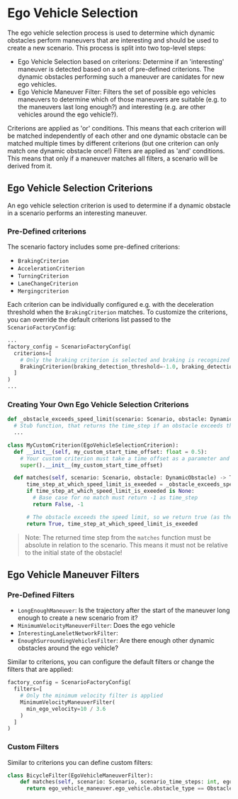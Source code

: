 # Ego Vehicle Selection

The ego vehicle selection process is used to determine which dynamic obstacles perform maneuvers that are interesting and should be used to create a new scenario. This process is split into two top-level steps:

* Ego Vehicle Selection based on criterions: Determine if an 'interesting' maneuver is detected based on a set of pre-defined criterions. The dynamic obstacles performing such a maneuver are canidates for new ego vehicles.
* Ego Vehicle Maneuver Filter: Filters the set of possible ego vehicles maneuvers to determine which of those maneuvers are suitable (e.g. to the maneuvers last long enough?) and interesting (e.g. are other vehicles around the ego vehicle?).

Criterions are applied as 'or' conditions. This means that each criterion will be matched independently of each other and one dynamic obstacle can be matched multiple times by different criterions (but one criterion can only match one dynamic obstacle once!)
Filters are applied as 'and' conditions. This means that only if a maneuver matches all filters, a scenario will be derived from it.

## Ego Vehicle Selection Criterions

An ego vehicle selection criterion is used to determine if a dynamic obstacle in a scenario performs an interesting maneuver.

### Pre-Defined criterions

The scenario factory includes some pre-defined criterions:

* `BrakingCriterion`
* `AccelerationCriterion`
* `TurningCriterion`
* `LaneChangeCriterion`
* `Mergingcriterion`

Each criterion can be individually configured e.g. with the deceleration threshold when the `BrakingCriterion` matches. To customize the criterions, you can override the default criterions list passed to the `ScenarioFactoryConfig`:

```python
...
factory_config = ScenarioFactoryConfig(
  criterions=[
    # Only the braking criterion is selected and braking is recognized when a dynamic obstacle decelerates with at least -1.0 continously over 5 time steps
    BrakingCriterion(braking_detection_threshold=-1.0, braking_detection_threshold_hold=5)
  ]
)
...
```


### Creating Your Own Ego Vehicle Selection Criterions

```python
def _obstacle_exceeds_speed_limit(scenario: Scenario, obstacle: DynamicObstacle) -> Optional[int]:
  # Stub function, that returns the time_step if an obstacle exceeds the speed limit and otherwise returns None
  ...

class MyCustomCriterion(EgoVehicleSelectionCriterion):
  def __init__(self, my_custom_start_time_offset: float = 0.5):
    # Your custom criterion must take a time offset as a parameter and pass it to its parent class.This offset will determine when the resulting scenario will start.
    super().__init__(my_custom_start_time_offset)

  def matches(self, scenario: Scenario, obstacle: DynamicObstacle) -> Tuple[bool, int]:
      time_step_at_which_speed_limit_is_exeeded = _obstacle_exceeds_speed_limit(scenario, obstacle)
      if time_step_at_which_speed_limit_is_exeeded is None:
        # Base case for no match must return -1 as time_step
        return False, -1

      # The obstacle exceeds the speed limit, so we return true (as the criterion matches) and the absolute time step at which the speed limit is exceeded
      return True, time_step_at_which_speed_limit_is_exeeded


```

> Note: The returned time step from the `matches` function must be absolute in relation to the scenario. This means it must not be relative to the initial state of the obstacle!

## Ego Vehicle Maneuver Filters


### Pre-Defined Filters

* `LongEnoughManeuver`: Is the trajectory after the start of the maneuver long enough to create a new scenario from it?
* `MinimumVelocityManeuverFilter`: Does the ego vehicle
* `InterestingLaneletNetworkFilter`:
* `EnoughSurroundingVehiclesFilter`: Are there enough other dynamic obstacles around the ego vehicle?

Similar to criterions, you can configure the default filters or change the filters that are applied:

```python
factory_config = ScenarioFactoryConfig(
  filters=[
    # Only the minimum velocity filter is applied
    MinimumVelocityManeuverFilter(
      min_ego_velocity=10 / 3.6
    )
  ]
)
```

### Custom Filters

Similar to criterions you can define custom filters:

```python
class BicycleFilter(EgoVehicleManeuverFilter):
    def matches(self, scenario: Scenario, scenario_time_steps: int, ego_vehicle_maneuver: EgoVehicleManeuver) -> bool:
      return ego_vehicle_maneuver.ego_vehicle.obstacle_type == ObstacleType.BICYCYLE

```
